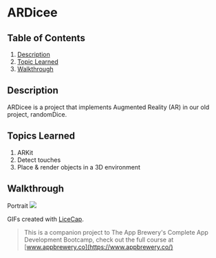# ARDicee

## Table of Contents
1. [Description](#Description)
2. [Topic Learned](#Topics-Learned)
3. [Walkthrough](#Walkthrough)

## Description
ARDicee is a project that implements Augmented Reality (AR) in our old project, randomDice. 

## Topics Learned
1. ARKit
2. Detect touches
3. Place & render objects in a 3D environment


## Walkthrough

Portrait
![](Documentation/ARDicee.gif) 

GIFs created with [LiceCap](http://www.cockos.com/licecap/).

>This is a companion project to The App Brewery's Complete App Development Bootcamp, check out the full course at [www.appbrewery.co](https://www.appbrewery.co/)
